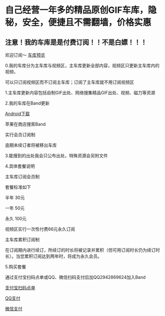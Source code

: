 自己经营一年多的精品原创GIF车库，隐秘，安全，便捷且不需翻墙，价格实惠
===

注意！我的车库是是付费订阅！！不是白嫖！！！
-----
欢迎订阅～ [车库预览](https://github.com/yhfnazi/yhfnazi-gif/blob/master/%E8%BD%A6%E5%BA%93%E9%A2%84%E8%A7%88.png)

0.我的车库分为主车库与视频区，主车库更新全部内容，视频区只更新主车库内的视频，

可以只订阅视频区而不订阅主车库；订阅了主车库就不用订阅视频区

1.主车库更新内容包括自制GIF出处、网络搜集精品GIF出处、视频、磁力等资源

2.我的车库在Band更新

[Android下载](https://www.lanzous.com/i2iebza)

苹果在商店搜索Band

实行会员订阅制

逾期未续订者将被移出车库

3.能搜到的出处我会只公布出处，特殊资源会另附文件

4.具体套餐说明

主车库订阅会员制

套餐标准如下

半年 30元

一年 50元

永久 100元

视频区实行一次性付费66元永久订阅

主车库累积订阅制

在订阅期内进行续订，所续订的时长将被记录并累积（但可用订阅时长仍为续订时长）。当您累积订阅达到两年时，将成为永久会员。

5.购买套餐

通过支付宝扫码点单或QQ、微信扫码支付后加QQ2942869624加入Band

[支付宝扫码点单](https://qr.alipay.com/00c06698fscpphlf6fb9w34)

[QQ支付](https://i.qianbao.qq.com/wallet/sqrcode.htm?m=tenpay&f=wallet&a=1&ac=CAEQ4uCJ5QIYmuDo8gU%3D_xxx_sign&u=748843106&n=Norman+%E2%80%A2+Mises)

[微信支付]()
